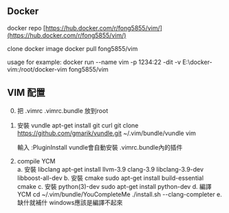 Docker
-------
docker repo [https://hub.docker.com/r/fong5855/vim/](https://hub.docker.com/r/fong5855/vim/)

clone docker image
		docker pull fong5855/vim

usage for example:
		docker run --name vim -p 1234:22 -dit -v E:\docker-vim\:/root/docker-vim fong5855/vim

VIM 配置
---------
0. 把 .vimrc .vimrc.bundle 放到root
1. 安裝 vundle
		apt-get install git curl
		git clone https://github.com/gmarik/vundle.git ~/.vim/bundle/vundle
		vim

	輸入 
		:PluginInstall
vundle會自動安裝 .vimrc.bundle內的插件
3. compile YCM  
	a. 安裝 libclang
		apt-get install llvm-3.9 clang-3.9 libclang-3.9-dev libboost-all-dev
	b. 安裝 cmake
		sudo apt-get install build-essential cmake
	c. 安裝 python(3)-dev
		sudo apt-get install python-dev
	d. 編譯 YCM
		cd ~/.vim/bundle/YouCompleteMe
		./install.sh --clang-completer
	e. 缺什就補什 windows應該是編譯不起來

